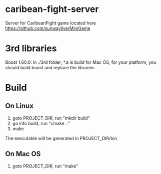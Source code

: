 # caribean-fight-server
Server for CaribeanFight game located here https://github.com/sunwaylive/MiniGame

# 3rd libraries
Boost 1.60.0: in ./3rd folder, *.a is build for Mac OS, for your platform, you should build boost and replace the libraries

# Build
## On Linux
1. goto PROJECT_DIR, run "mkdir build"
2. go into build, run "cmake .."
3. make

The executable will be generated in PROJECT_DIR/bin

## On Mac OS
1. goto PROJECT_DIR, run "make" 
